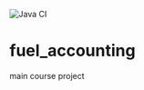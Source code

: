 ![Java CI](https://github.com/alexanderignathick/aignathick-fuel-accounting/workflows/Java%20CI/badge.svg)

# fuel_accounting
main course project
